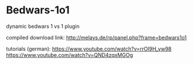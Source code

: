# Bedwars-1o1
dynamic bedwars 1 vs 1 plugin

compiled download link: http://melays.de/rp/panel.php?frame=bedwars1o1

tutorials (german):
https://www.youtube.com/watch?v=rrOI9H_yw98
https://www.youtube.com/watch?v=QND4zqxMGOg
